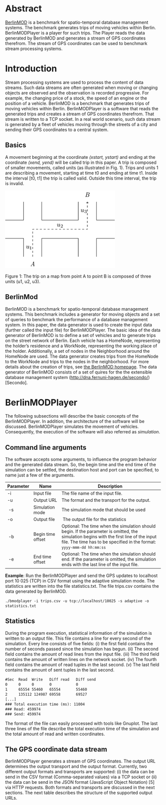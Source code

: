 # Abstract
[BerlinMOD](http://dna.fernuni-hagen.de/secondo/BerlinMOD/BerlinMOD.html) is a benchmark for spatio-temporal database management systems. The benchmark generates trips of moving vehicles within Berlin. BerlinMODPlayer is a player for such trips. The Player reads the data generated by BerlinMOD and generates a stream of GPS coordinates therefrom. The stream of GPS coordinates can be used to benchmark stream processing systems.

# Introduction
Stream processing systems are used to process the content of data streams. Such data streams are often generated when moving or changing objects are observed and the observation is recorded progressive. For example, the changing price of
a stock, the speed of an engine or the position of a vehicle. BerlinMOD is a benchmark that generates trips of moving vehicles within Berlin. BerlinMODPlayer is a software that reads the generated trips and creates a stream of GPS coordinates therefrom. That stream is written to a TCP socket. In a real world scenario, such data stream is generated by a fleet of vehicles moving through the streets of a city and sending their GPS coordinates to a central system.

## Basics
A movement beginning at the coordinate _(xstart, ystart)_ and ending at the coordinate _(xend, yend)_ will be called trip in this paper. A trip is composed of smaller movements, called units (as illustrated in Fig. 1). Trips and units 1 are describing a movement, starting at time t0 and ending at time t1. Inside the interval [t0, t1] the trip is called valid. Outside this time interval, the trip is invalid.

![Figure 1](doc/images/trips.png)

Figure 1: The trip on a map from point A to point B is composed of three units (u1, u2, u3).

## BerlinMod
BerlinMOD is a benchmark for spatio-temporal database management systems. This benchmark includes a generator for moving objects and a set of queries to benchmark the performance of a database management system. In this paper, the data generator is used to create the input data (further called the input file) for BerlinMODPlayer. The basic idea of the data generator of BerlinMOD is to define a set of vehicles and to generate trips on the street network of Berlin. Each vehicle has a HomeNode, representing the holder’s residence and a WorkNode, representing the working place of the holder. Additionally, a set of nodes in the Neighborhood around the HomeNode are used. The data generator creates trips from the HomeNode to the WorkNode and trips to the nodes in the neighborhood. For more details about the creation of trips, see [the BerlinMOD homepage](http://dna.fernuni-hagen.de/secondo/BerlinMOD/BerlinMOD.html). The data generator of BerlinMOD consists of a set of quires for the the extensible database management system (http://dna.fernuni-hagen.de/secondo/)[Secondo].

# BerlinMODPlayer
The following subsections will describe the basic concepts of the BerlinMODPlayer. In addition, the architecture of the software will be discussed. BerlinMODPlayer simulates the movement of vehicles. Consequently, the execution of the software will also referred as _simulation_.

## Command line arguments
The software accepts some arguments, to influence the program behavior and the generated data stream. So, the begin time and the end time of the simulation can be settled, the destination host and port can be specified, to name just a few of the arguments.

| Parameter |        Name       |         Description                 |
|-----------|-------------------|-------------------------------------|
| -i        | Input file        | The file name of the input file.    |
| -u        | Output URL        | The format and the transport for the output. |
| -s        | Simulation mode   | The simulation mode that should be used |
| -o        | Output file       | The output file for the statistics   |
| -b        | Begin time offset | Optional: The time when the simulation should begin. If the parameter is omitted, the simulation begins with the first line of the input file. The time has to be specified in the format: `yyyy-mmm-dd hh:mm:ss` |
| -e        | End time offset   | Optional: The time when the simulation should end. If the parameter is omitted, the simulation ends with the last line of the input file. |

__Example__: Run the BerlinMODPlayer and send the GPS updates to localhost port 10 025 (TCP) in CSV format using the adaptive simulation mode. The statistics are written into the file statistics.txt. The file trips.csv contains
the data generated by BerlinMOD.

    ./bmodplayer -i trips.csv -u tcp://localhost/10025 -s adaptive -o statistics.txt

## Statistics
During the program execution, statistical information of the simulation is written to an output file. This file contains a line for every second of the simulation. Every line consists of five fields: (i) the first field contains the number of seconds passed since the simulation has begun. (ii) The second field contains the amount of read lines from the input file. (iii) The third field contains the amount of written lines on the network socket. (iv) The fourth field contains the amount of read tuples in the last second. (v) The last field contains the amount of sent tuples in the last second.

```
#Sec  Read  Write   Diff read   Diff send
0     0     0       0           0
1     65554 55460   65554       55460
2     135112 124987 69558       69527
[...]
### Total execution time (ms): 11004
### Read: 459974
### Send: 459974
```

The format of the file can easily processed with tools like Gnuplot. The last three lines of the file describe the total execution time of the simulation and the total amount of read and written coordinates.

## The GPS coordinate data stream
BerlinMODPlayer generates a stream of GPS coordinates. The output URL determines the output transport and the output format. Currently, two different output formats and transports are supported: (i) the data can be send in the CSV format (Comma-separated values) via a TCP socket or (ii) the data can be send in the JSON format (JavaScript Object Notation) [5] via HTTP requests. Both formats and transports are discussed in the next sections. The next table describes the structure of the supported output URLs.

